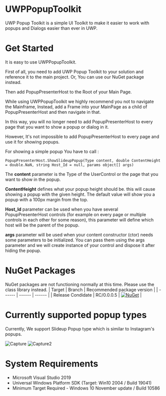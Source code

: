# UWPPopupToolkit
UWP Popup Toolkit is a simple UI Toolkit to make it easier to work with popups and Dialogs easier than ever in UWP.

# Get Started
It is easy to use UWPPopupToolkit. 

First of all, you need to add UWP Popup Toolkit to your solution and reference it to the main project. Or, You can use our NuGet package instead. 

Then add PopupPresenterHost to the Root of your Main Page. 

While using UWPPopupToolkit we highly recommend you not to navigate the Mainframe, Instead, add a Frame into your MainPage as a child of PopupPresenterHost and then navigate in that.

In this way, you will no longer need to add PopupPresenterHost to every page that you want to show a popup or dialog in it. 

However, It's not impossible to add PopupPresenterHost to every page and use it for showing popups. 

For showing a simple popup You have to call :

```PopupPresenterHost.ShowSlideupPopup(Type content, double ContentHeight = double.NaN, string Host_Id = null, params object[] args)``` 

The <b>content</b> parameter is the Type of the UserControl or the page that you want to show in the popup. 

<b>ContentHeight</b> defines what your popup height should be. this will cause showing a popup with the given height. The default value will show you a popup with a 100px margin from the top. 


<b>Host_Id</b> parameter can be used when you have several PopupPresenterHost controls (for example on every page or multiple controls in each other for some reason), this parameter will define which host will be the parent of the popup.

<b>args</b> parameter will be used when your content constructor (ctor) needs some parameters to be initialized. You can pass them using the args parameter and we will create instance of your control and dispose it after hiding the popup. 

# NuGet Packages
NuGet packages are not functioning normally at this time. Please use the class library instead.
| Target | Branch | Recommended package version |
| ------ | ------ | ------ |
| Release Condidate | RC/0.0.0.5 | [![NuGet](https://img.shields.io/nuget/vpre/UWPPopupToolkit)](https://www.nuget.org/packages/UWPPopupToolkit/0.0.0.5-rc) |

# Currently supported popup types
Currently, We support Slideup Popup type which is similar to Instagram's popups. 

![Capture](https://github.com/NGame1/UWPPopupToolkit/blob/main/UWPPopupToolkit/UWPPopupToolkit/Screenshots/Animate.gif?raw=true) ![Capture2](https://github.com/NGame1/UWPPopupToolkit/blob/main/UWPPopupToolkit/UWPPopupToolkit/Screenshots/Animate2.gif?raw=true)

# System Requirements
- Microsoft Visual Studio 2019 
- Universal Windows Platform SDK (Target: Win10 2004 / Build 19041)
- Minimum Target Required - Windows 10 November update / Build 10586
